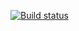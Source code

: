 [![Build status](https://ci.appveyor.com/api/projects/status/y1sshcqo72ijicbn/branch/main?svg=true)](https://ci.appveyor.com/project/AleksMikh/rest/branch/main)
